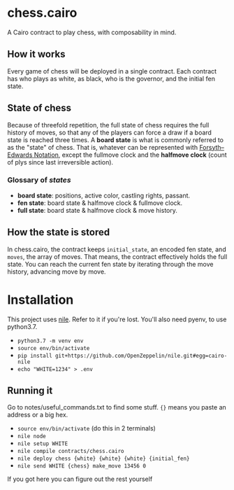 # chess.cairo

A Cairo contract to play chess, with composability in mind.

##  How it works

Every game of chess will be deployed in a single contract. Each contract has who plays as white, as black, who is the governor, and the initial fen state.

## State of chess

Because of threefold repetition, the full state of chess requires the full history of moves, so that any of the players can force a draw if a board state is reached three times. A **board state** is what is commonly referred to as the "state" of chess. That is, whatever can be represented with [Forsyth–Edwards Notation](https://en.wikipedia.org/wiki/Forsyth%E2%80%93Edwards_Notation), except the fullmove clock and the **halfmove clock** (count of plys since last irreversible action).

### Glossary of *states*

- **board state**: positions, active color, castling rights, passant.
- **fen state**: board state & halfmove clock & fullmove clock.
- **full state**: board state & halfmove clock & move history.

## How the state is stored

In chess.cairo, the contract keeps `initial_state`, an encoded fen state, and `moves`, the array of moves. That means, the contract effectively holds the full state. You can reach the current fen state by iterating through the move history, advancing move by move.

# Installation

This project uses [nile](https://github.com/OpenZeppelin/nile). Refer to it if you're lost. You'll also need pyenv, to use python3.7.

- `python3.7 -m venv env`
- `source env/bin/activate`
- `pip install git+https://github.com/OpenZeppelin/nile.git#egg=cairo-nile`
- `echo "WHITE=1234" > .env`

## Running it

Go to notes/useful_commands.txt to find some stuff. `{}` means you paste an address or a big hex.

- `source env/bin/activate` (do this in 2 terminals)
- `nile node`
- `nile setup WHITE`
- `nile compile contracts/chess.cairo`
- `nile deploy chess {white} {white} {white} {initial_fen}`
- `nile send WHITE {chess} make_move 13456 0`

If you got here you can figure out the rest yourself
